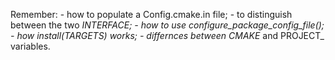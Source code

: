 Remember:
    - how to populate a Config.cmake.in file;
    - to distinguish between the two _INTERFACE;
    - how to use configure_package_config_file();
    - how install(TARGETS) works;
    - differnces between CMAKE_ and PROJECT_ variables.